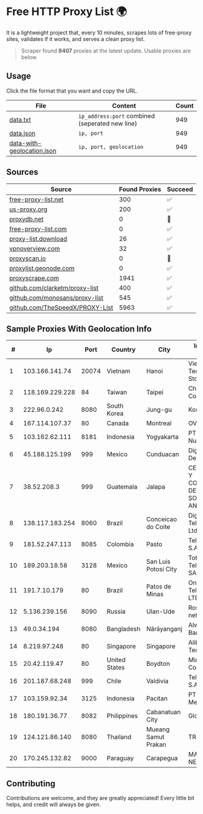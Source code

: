 
# Free HTTP Proxy List 🌍

It is a lightweight project that, every 10 minutes, scrapes lots of free-proxy sites, validates if it works, and serves a clean proxy list.


> Scraper found **9407** proxies at the latest update. Usable proxies are below.

## Usage

Click the file format that you want and copy the URL.


|File|Content|Count|
|----|-------|-----|
|[data.txt](https://raw.githubusercontent.com/themiralay/Proxy-List-World/master/data.txt)|`ip_address:port` combined (seperated new line)|949|
|[data.json](https://raw.githubusercontent.com/themiralay/Proxy-List-World/master/data.json)|`ip, port`|949|
|[data-with-geolocation.json](https://raw.githubusercontent.com/themiralay/Proxy-List-World/master/data-with-geolocation.json)|`ip, port, geolocation`|949|

## Sources

|Source|Found Proxies|Succeed|
|------|-------------|-------|
|[free-proxy-list.net](https://free-proxy-list.net)|300|✅|
|[us-proxy.org](https://www.us-proxy.org)|200|✅|
|[proxydb.net](http://proxydb.net)|0|🚫|
|[free-proxy-list.com](https://free-proxy-list.com/?page=&port=&type%5B%5D=http&type%5B%5D=https&up_time=0&search=Search)|0|✅|
|[proxy-list.download](https://www.proxy-list.download/HTTP)|26|✅|
|[vpnoverview.com](https://vpnoverview.com/privacy/anonymous-browsing/free-proxy-servers)|32|✅|
|[proxyscan.io](https://www.proxyscan.io)|0|🚫|
|[proxylist.geonode.com](https://proxylist.geonode.com/api/proxy-list?limit=300&page=1&sort_by=lastChecked&sort_type=desc&protocols=http,https)|0|✅|
|[proxyscrape.com](https://api.proxyscrape.com/v2/?request=displayproxies&protocol=http&timeout=10000&country=all&ssl=all&anonymity=all)|1941|✅|
|[github.com/clarketm/proxy-list](https://raw.githubusercontent.com/clarketm/proxy-list/master/proxy-list-raw.txt)|400|✅|
|[github.com/monosans/proxy-list](https://raw.githubusercontent.com/monosans/proxy-list/main/proxies/http.txt)|545|✅|
|[github.com/TheSpeedX/PROXY-List](https://raw.githubusercontent.com/TheSpeedX/PROXY-List/master/http.txt)|5963|✅|


## Sample Proxies With Geolocation Info

|#|Ip|Port|Country|City|Internet Service Provider|
|-|--|----|-------|----|-------------------------|
|1|103.166.141.74|20074|Vietnam|Hanoi|Viet NAM Cloud Technology Joint Stock Company|
|2|118.169.229.228|84|Taiwan|Taipei|Chunghwa Telecom Co., Ltd.|
|3|222.96.0.242|8080|South Korea|Jung-gu|Korea Telecom|
|4|167.114.107.37|80|Canada|Montreal|OVH SAS|
|5|103.162.62.111|8181|Indonesia|Yogyakarta|PT Ring Media Nusantara|
|6|45.188.125.199|999|Mexico|Cunduacan|Digy Networks S.A De C.V.|
|7|38.52.208.3|999|Guatemala|Jalapa|CENTRAL DE REDES Y COMUNICACIONES DE GUATEMALA, SOCIEDAD ANONIMA|
|8|138.117.183.254|8060|Brazil|Conceicao do Coite|Digital Telecomunicações Ltda-Me|
|9|181.52.247.113|8085|Colombia|Pasto|Telmex Colombia S.A.|
|10|189.203.18.58|3128|Mexico|San Luis Potosí City|Total Play Telecomunicaciones SA De CV|
|11|191.7.10.179|80|Brazil|Patos de Minas|OnNet Telecomunicações LTDA|
|12|5.136.239.156|8090|Russia|Ulan-Ude|Rostelecom networks|
|13|49.0.34.194|8080|Bangladesh|Nārāyanganj|Always On Network Bangladesh Ltd.|
|14|8.219.97.248|80|Singapore|Singapore|Alibaba (US) Technology Co., Ltd.|
|15|20.42.119.47|80|United States|Boydton|Microsoft Corporation|
|16|201.187.68.248|999|Chile|Valdivia|Telefonica del Sur S.A.|
|17|103.159.92.34|3125|Indonesia|Pacitan|PT Chandela Lintas Media|
|18|180.191.36.77|8082|Philippines|Cabanatuan City|Globe Telecom|
|19|124.121.86.140|8080|Thailand|Mueang Samut Prakan|TRUEBB|
|20|170.245.132.82|9000|Paraguay|Carapegua|MACHADO BAEZ, NERY JAVIER|



## Contributing

Contributions are welcome, and they are greatly appreciated! Every
little bit helps, and credit will always be given.

